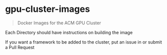 # gpu-cluster-images
> Docker Images for the ACM GPU Cluster

Each Directory should have instructions on building the image 

If you want a framework to be added to the cluster, put an issue in or submit a Pull Request 
